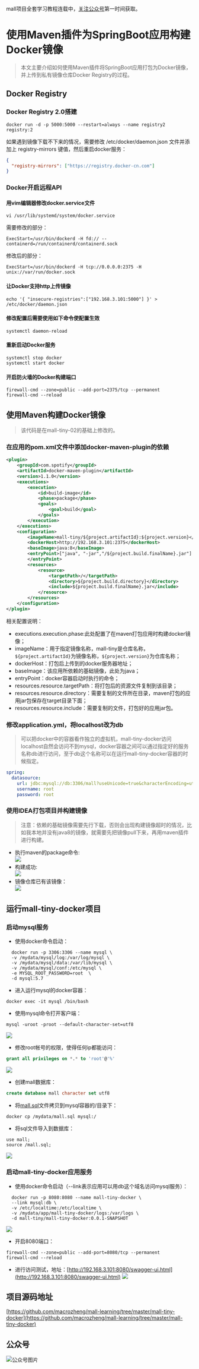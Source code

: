 mall项目全套学习教程连载中，[关注公众号](#公众号)第一时间获取。

# 使用Maven插件为SpringBoot应用构建Docker镜像
>本文主要介绍如何使用Maven插件将SpringBoot应用打包为Docker镜像，并上传到私有镜像仓库Docker Registry的过程。

## Docker Registry
### Docker Registry 2.0搭建
```shell
docker run -d -p 5000:5000 --restart=always --name registry2 registry:2
```
如果遇到镜像下载不下来的情况，需要修改 /etc/docker/daemon.json 文件并添加上 registry-mirrors 键值，然后重启docker服务：
```json
{
  "registry-mirrors": ["https://registry.docker-cn.com"]
}
```
### Docker开启远程API
#### 用vim编辑器修改docker.service文件
```
vi /usr/lib/systemd/system/docker.service
```
需要修改的部分：
```shell
ExecStart=/usr/bin/dockerd -H fd:// --containerd=/run/containerd/containerd.sock
```
修改后的部分：
```shell
ExecStart=/usr/bin/dockerd -H tcp://0.0.0.0:2375 -H unix://var/run/docker.sock
```
#### 让Docker支持http上传镜像
```shell
echo '{ "insecure-registries":["192.168.3.101:5000"] }' > /etc/docker/daemon.json
```
#### 修改配置后需要使用如下命令使配置生效
```shell
systemctl daemon-reload
```
#### 重新启动Docker服务
```shell
systemctl stop docker
systemctl start docker
```
#### 开启防火墙的Docker构建端口
```shell
firewall-cmd --zone=public --add-port=2375/tcp --permanent
firewall-cmd --reload
```

## 使用Maven构建Docker镜像
> 该代码是在mall-tiny-02的基础上修改的。

### 在应用的pom.xml文件中添加docker-maven-plugin的依赖

```xml
<plugin>
    <groupId>com.spotify</groupId>
    <artifactId>docker-maven-plugin</artifactId>
    <version>1.1.0</version>
    <executions>
        <execution>
            <id>build-image</id>
            <phase>package</phase>
            <goals>
                <goal>build</goal>
            </goals>
        </execution>
    </executions>
    <configuration>
        <imageName>mall-tiny/${project.artifactId}:${project.version}</imageName>
        <dockerHost>http://192.168.3.101:2375</dockerHost>
        <baseImage>java:8</baseImage>
        <entryPoint>["java", "-jar","/${project.build.finalName}.jar"]
        </entryPoint>
        <resources>
            <resource>
                <targetPath>/</targetPath>
                <directory>${project.build.directory}</directory>
                <include>${project.build.finalName}.jar</include>
            </resource>
        </resources>
    </configuration>
</plugin>
```
相关配置说明：
- executions.execution.phase:此处配置了在maven打包应用时构建docker镜像；
- imageName：用于指定镜像名称，mall-tiny是仓库名称，`${project.artifactId}`为镜像名称，`${project.version}`为仓库名称；
- dockerHost：打包后上传到的docker服务器地址；
- baseImage：该应用所依赖的基础镜像，此处为java；
- entryPoint：docker容器启动时执行的命令；
- resources.resource.targetPath：将打包后的资源文件复制到该目录；
- resources.resource.directory：需要复制的文件所在目录，maven打包的应用jar包保存在target目录下面；
- resources.resource.include：需要复制的文件，打包好的应用jar包。

### 修改application.yml，将localhost改为db
> 可以把docker中的容器看作独立的虚拟机，mall-tiny-docker访问localhost自然会访问不到mysql，docker容器之间可以通过指定好的服务名称db进行访问，至于db这个名称可以在运行mall-tiny-docker容器的时候指定。

```yml
spring:
  datasource:
    url: jdbc:mysql://db:3306/mall?useUnicode=true&characterEncoding=utf-8&serverTimezone=Asia/Shanghai
    username: root
    password: root
```

### 使用IDEA打包项目并构建镜像
>注意：依赖的基础镜像需要先行下载，否则会出现构建镜像超时的情况，比如我本地并没有java8的镜像，就需要先把镜像pull下来，再用maven插件进行构建。

- 执行maven的package命令:  
![](../images/refer_screen_68.png)
- 构建成功:  
![](../images/refer_screen_66.png)
- 镜像仓库已有该镜像：  
![](../images/refer_screen_67.png)

## 运行mall-tiny-docker项目

### 启动mysql服务
- 使用docker命令启动：
```shell
  docker run -p 3306:3306 --name mysql \
  -v /mydata/mysql/log:/var/log/mysql \
  -v /mydata/mysql/data:/var/lib/mysql \
  -v /mydata/mysql/conf:/etc/mysql \
  -e MYSQL_ROOT_PASSWORD=root  \
  -d mysql:5.7
```
- 进入运行mysql的docker容器：
```shell
docker exec -it mysql /bin/bash
```
- 使用mysql命令打开客户端：
```shell
mysql -uroot -proot --default-character-set=utf8
```
![](../images/refer_screen_69.png)
- 修改root帐号的权限，使得任何ip都能访问：
```sql
grant all privileges on *.* to 'root'@'%'
```
![](../images/refer_screen_70.png)
- 创建mall数据库：
```sql
create database mall character set utf8
```
- 将[mall.sql](https://github.com/macrozheng/mall-learning/blob/master/document/sql/mall.sql)文件拷贝到mysql容器的/目录下：
```shell
docker cp /mydata/mall.sql mysql:/
```
- 将sql文件导入到数据库：
```shell
use mall;
source /mall.sql;
```
![](../images/refer_screen_71.png)
### 启动mall-tiny-docker应用服务
- 使用docker命令启动（--link表示应用可以用db这个域名访问mysql服务）：
```shell
  docker run -p 8080:8080 --name mall-tiny-docker \
  --link mysql:db \
  -v /etc/localtime:/etc/localtime \
  -v /mydata/app/mall-tiny-docker/logs:/var/logs \
  -d mall-tiny/mall-tiny-docker:0.0.1-SNAPSHOT
```
![](../images/refer_screen_72.png)
- 开启8080端口：
```shell
firewall-cmd --zone=public --add-port=8080/tcp --permanent
firewall-cmd --reload
```
- 进行访问测试，地址：[http://192.168.3.101:8080/swagger-ui.html](http://192.168.3.101:8080/swagger-ui.html)
![](../images/refer_screen_73.png)

## 项目源码地址

[https://github.com/macrozheng/mall-learning/tree/master/mall-tiny-docker](https://github.com/macrozheng/mall-learning/tree/master/mall-tiny-docker)

## 公众号

![公众号图片](http://macro-oss.oss-cn-shenzhen.aliyuncs.com/mall/banner/qrcode_for_macrozheng_258.jpg)
